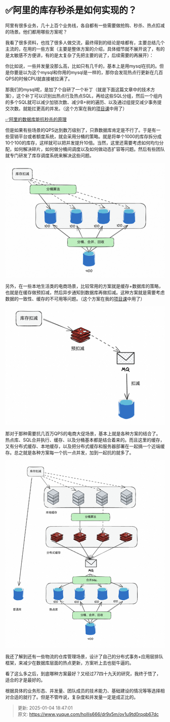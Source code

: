 # ✅阿里的库存秒杀是如何实现的？



阿里有很多业务，几十上百个业务线，各自都有一些需要做抢购、秒杀、热点扣减的场景。他们都用哪些方案呢？



我看了很多资料，也找了很多人做交流，最终得到的结论是啥都有，主要总结几个主流的，在用的一些方案（主要是整体方案的介绍，具体细节就不展开说了，有的是太敏感不方便讲，有的是太复杂了先把主要的说了，后续需要的再展开）：



你比如说，一些并发量没那么高，比如只有几千的，基本上是用mysql在抗的。但是你要是以为这个mysql和你用的mysql是一样的，那你会发现热点行更新在几百QPS的时候CPU就直接被拉满了。



那我们的mysql呢，是加了个自研了一个补丁（就是下面这篇文章中的技术方案），这个补丁可以识别出热点行及热点SQL，再给这些SQL分组，然后一个组内的多个SQL就可以减少加锁次数、减少B+树的遍历、以及通过组提交减少事务提交次数。就能扛更高的并发。（这个方案在我的[项目课](https://www.yuque.com/hollis666/dr9x5m/dgolk0cckpb94sia)中用了）



[✅阿里的数据库能抗秒杀的原理](https://www.yuque.com/hollis666/dr9x5m/nkzgdr7lgi14g9e3)



但是如果有些场景的QPS达到数万级别了，只靠数据库肯定是不行了。于是有一些营销平台或者额度系统，就会采用分桶的策略。就是将单个1000的库存拆分成10个100的库存，这样就可以把并发提升10倍。当然，这里还需要考虑如何均匀分配，如何解决碎片，如何做分桶间调度以及如何做动态扩容等问题。然后有些团队就专门研发了库存调度系统来解决这些问题。



![1709970098018-976e5f08-46a5-4bce-b003-7c15d1f7d2ae.png](./img/bpIuGrg6INCq5kW3/1709970098018-976e5f08-46a5-4bce-b003-7c15d1f7d2ae-791734.png)



另外，在一些本地生活类的电商场景，比较常用的方案就是缓存+数据库的策略，也就是在缓存做预扣减，然后异步通知到数据库再做扣减。这种方案就是需要考虑数据的一致性、缓存的不可用等问题。（这个方案在我的[项目课](https://www.yuque.com/hollis666/dr9x5m/dgolk0cckpb94sia)中用了）



![1709970110298-5ec65a47-4ec2-4f1a-968b-9837bd369481.png](./img/bpIuGrg6INCq5kW3/1709970110298-5ec65a47-4ec2-4f1a-968b-9837bd369481-206083.png)



那对于那种需要抗几百万QPS的电商大促场景，基本上就是各种方案的结合了。热点库、SQL合并执行、缓存、以及分桶基本都是结合着来的。而且这里的缓存，又有分布式缓存、本地缓存，以及把分布式缓存和服务器部署在一起搞一个近端缓存。总之就是各种方案每一个抗一点并发，加到一起抗的就多了。



![1709970119577-66455528-9231-4864-a953-f32e96ba60cc.png](./img/bpIuGrg6INCq5kW3/1709970119577-66455528-9231-4864-a953-f32e96ba60cc-175491.png)



我还了解到还有一些物流的仓库管理场景，设计了自己的分布式事务+应用层排队框架，来减少在数据库层面的热点更新，方案听上去也挺牛逼的。



看了这么多之后，到底哪种方案最好？又经过77四十九天的研究，我终于悟了，适合的才是最好的。



根据具体的业务形态、并发量、团队成员的技术能力、基础建设的情况等等选择相对合适的就行了。但是不管咋说，复杂度和并发量一定是成正比的。





> 更新: 2025-01-04 18:47:01  
> 原文: <https://www.yuque.com/hollis666/dr9x5m/ov1u9td0rpqb67dc>